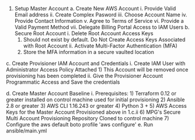 1. Setup Master Account
  a. Create New AWS Account
    i. Provide Valid Email address
    ii. Create Complex Pasword
    iii. Choose Account Name
    iv. Provide Contact Information
    v. Agree to Terms of Service
    vi. Provide a Valid Payment Method
    vii. Delegate Billing Portal Access to IAM Users
  b. Secure Root Account
    i. Delete Root Account Access Keys
      1) Should not exist by default. Do Not Create Access Keys Associated with Root Account
    ii. Activate Multi-Factor Authentication (MFA)
      1) Store the MFA information in a secure vaulted location

  c. Create Provisioner IAM Account and Credentials
    i. Create IAM User with Administrator Access Policy Attached
      1) This Account will be removed once provisioning has been completed
    ii. Give the Provisioner Account Programmatic Access and Save the credentials

  d. Create Master Account Baseline
    i. Prerequisites:
      1) Terraform 0.12 or greater installed on control machine used for initial provisioning
      2) Ansible 2.8 or greater
      3) AWS CLI 1.16.243 or greater
      4) Python 3 +
      5) AWS Access Keys for the Master Account Provisioned above in 1.c.ii
      6) MPG's Secure Multi Account Provisioning Repository Cloned to control machine
      7) Configure the aws default boto profile 'aws configure'
  e. Run ansible/main.yml 
